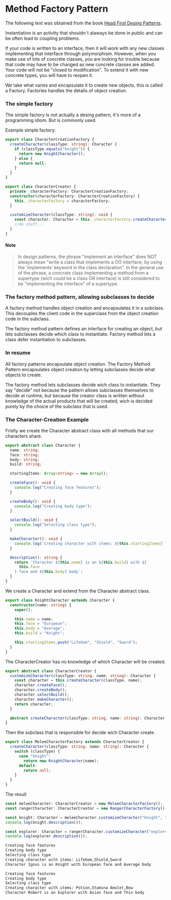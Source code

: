 # Method Factory Pattern

The following text was obtained from the book [Head First Desing Patterns](https://www.amazon.com/-/es/Eric-Freeman/dp/0596007124).

Instantiation is an activity that shouldn´t alaways be done in public and can be often lead to coupling problems.

If your code is written to an interface, then it will work with any new classes implementing that interface through polymorphism. However, when you make use of lots of concrete classes, you are looking for trouble because that code may have to be changed as new concrete classes are added. Your code will not be "closed to modification". To extend it with new concrete types, you will have to reopen it.

We take what varies and encapsulate it to create new objects, this is called a Factory. Factories handles the details of object creation.

### The simple factory

The simple factory is not actually a desing pattern, it's more of a programming idiom. But is commonly used.

Example simple factory: 

```ts
export class CharacterCreationFactory {
  createCharacter(classType: string): Character {
    if (classType.equals("knight")) {
      return new KnightCharacter();
    } else {
      return null;
    }
  }
}

export class CharacterCreator {
  private _characterFactory: CharacterCreationFactory;
  constructor(characterFactory: CharacterCreationFactory) {
    this._characterFactory = characterFactory;
  }

  customizeCharacter(classType: string): void {
    const character: Character = this._characterFactory.createCharacter(classType);
    //do stuff...
  } 
}
```

#### Note
> In design patterns, the phrase "implement an interface" does NOT always mean "write a class that implements a OO interface, by using the 'implements' keyword in the class declaration". In the general use of the phrase, a concrate class implementing a method from a supertype (wich could be a class OR interface) is still considered to be "implementing the interface" of a supertype.

### The factory method pattern, allowing subclasses to decide

A factory method handles object creation and encapsulates it in a subclass. This decouples the client code in the superclass from the object creation code in the subclass.

The factory method pattern defines an interface for creating an object, but lets subclasses decide which class to instantiate. Factory method lets a class defer instantiation to subclasses.

### In resume

All factory patterns encapsulate object creation. The Factory Method Pattern encapsulates object creation by letting subclasses decide what objects to create.

The factory method lets subclasses decide wich class to instantiate. They say "decide" not because the pattern allows subclasses themselves to decide at runtime, but because the creator class is written without knowledge of the actual products that will be created, wich is decided purely by the choice of the subclass that is used.

### The Character-Creation Example

Fristly we create the Character abstract class with all methods that our characters share.

```ts
export abstract class Character {
  name: string;
  face: string;
  body: string;
  build: string;

  startingItems: Array<string> = new Array();

  createFace(): void {
    console.log("Creating face features");
  }

  createBody(): void {
    console.log("Creating body type");
  }

  selectBuild(): void {
    console.log("Selecting class type");
  }

  makeCharacter(): void {
    console.log(`Creating character with items: ${this.startingItems}`);
  }

  description(): string {
    return `Character ${this.name} is an ${this.build} with ${
      this.face
    } face and ${this.body} body`;
  }
}
```

We create a Character and  extend from the Character abstract class.

```ts
export class KnightCharacter extends Character {
  constructor(name: string) {
    super();

    this.name = name;
    this.face = "European";
    this.body = "Average";
    this.build = "Knight";

    this.startingItems.push("LifeGem", "Shield", "Sword");
  }
}
```

The CharacterCreator has no knowledge of which Character will be created.

```ts
export abstract class CharacterCreator {
  customizeCharacter(classType: string, name: string): Character {
    const character = this.createCharacter(classType, name);
    character.createFace();
    character.createBody();
    character.selectBuild();
    character.makeCharacter();
    return character;
  }

  abstract createCharacter(classType: string, name: string): Character;
}

```

Then the subclass that is responsible for decide wich Character create. 

```ts
export class MeleeCharacterFactory extends CharacterCreator {
  createCharacter(classType: string, name: string): Character {
    switch (classType) {
      case "knight":
        return new KnightCharacter(name);
      default:
        return null;
    }
  }
}
```

The result

```ts
const meleeCharacter: CharacterCreator = new MeleeCharacterFactory();
const rangerCharacter: CharacterCreator = new RangerCharacterFactory();

const knight: Character = meleeCharacter.customizeCharacter("knight", "Ignus");
console.log(knight.description());

const explorer: Character = rangerCharacter.customizeCharacter("explorer","Robert");
console.log(explorer.description());
```

```bash
Creating face features
Creating body type
Selecting class type
Creating character with items: LifeGem,Shield,Sword
Character Ignus is an Knight with European face and Average body

Creating face features
Creating body type
Selecting class type
Creating character with items: Potion,Stamina Amulet,Bow
Character Robert is an Explorer with Asian face and Thin body
```

